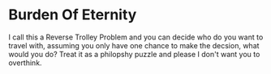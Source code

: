 # Burden Of Eternity

I call this a Reverse Trolley Problem and you can decide who do you want to travel with, assuming you only have one chance to make the decsion, what would you do?
Treat it as a philopshy puzzle and please I don't want you to overthink.